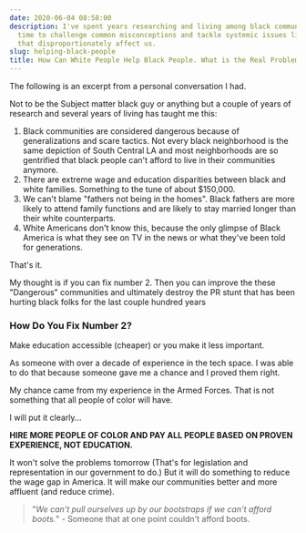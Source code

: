 ```yaml
---
date: 2020-06-04 08:58:00
description: I've spent years researching and living among black communities. It's
  time to challenge common misconceptions and tackle systemic issues like wage disparities
  that disproportionately affect us.
slug: helping-black-people
title: How Can White People Help Black People. What is the Real Problem
---
```


The following is an excerpt from a personal conversation I had.

Not to be the Subject matter black guy or anything but a couple of years of research and several years of living has taught me this:

1. Black communities are considered dangerous because of generalizations and scare tactics. Not every black neighborhood is the same depiction of South Central LA and most neighborhoods are so gentrified that black people can't afford to live in their communities anymore.
2. There are extreme wage and education disparities between black and white families. Something to the tune of about $150,000.
3. We can't blame "fathers not being in the homes". Black fathers are more likely to attend family functions and are likely to stay married longer than their white counterparts.
4. White Americans don't know this, because the only glimpse of Black America is what they see on TV in the news or what they've been told for generations.

That's it.

My thought is if you can fix number 2. Then you can improve the these "Dangerous" communities and ultimately destroy the PR stunt that has been hurting black folks for the last couple hundred years

### How Do You Fix Number 2?

Make education accessible (cheaper) or you make it less important.

As someone with over a decade of experience in the tech space. I was able to do that because someone gave me a chance and I proved them right.

My chance came from my experience in the Armed Forces. That is not something that all people of color will have.

I will put it clearly...

**HIRE MORE PEOPLE OF COLOR AND PAY ALL PEOPLE BASED ON PROVEN EXPERIENCE, NOT EDUCATION.**

It won't solve the problems tomorrow (That's for legislation and representation in our government to do.) But it will do something to reduce the wage gap in America. It will make our communities better and more affluent (and reduce crime).

> "_We can't pull ourselves up by our bootstraps if we can't afford boots._" - Someone that at one point couldn't afford boots.
